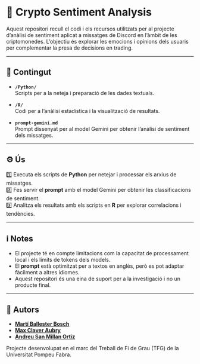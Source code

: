 # 🚀 Crypto Sentiment Analysis

Aquest repositori recull el codi i els recursos utilitzats per al projecte d’anàlisi de sentiment aplicat a missatges de Discord en l’àmbit de les criptomonedes. L’objectiu és explorar les emocions i opinions dels usuaris per complementar la presa de decisions en trading.

---

## 📁 Contingut

- **`/Python/`**  
  Scripts per a la neteja i preparació de les dades textuals.

- **`/R/`**  
  Codi per a l’anàlisi estadística i la visualització de resultats.

- **`prompt-gemini.md`**  
  Prompt dissenyat per al model Gemini per obtenir l’anàlisi de sentiment dels missatges.

---

## ⚙️ Ús

1️⃣ Executa els scripts de **Python** per netejar i processar els arxius de missatges.  
2️⃣ Fes servir el **prompt** amb el model Gemini per obtenir les classificacions de sentiment.  
3️⃣ Analitza els resultats amb els scripts en **R** per explorar correlacions i tendències.

---

## ℹ️ Notes

- El projecte té en compte limitacions com la capacitat de processament local i els límits de tokens dels models.  
- El **prompt** està optimitzat per a textos en anglès, però es pot adaptar fàcilment a altres idiomes.  
- Aquest repositori és una eina de suport per a la investigació i no un producte final.

---

## 👥 Autors

- **[Martí Ballester Bosch](https://github.com/martiballester)**  
- **[Max Claver Aubry](https://github.com/mclaver-a)**  
- **[Andreu San Millan Ortiz](https://github.com/andreusanmillan)**  

Projecte desenvolupat en el marc del Treball de Fi de Grau (TFG) de la Universitat Pompeu Fabra.

